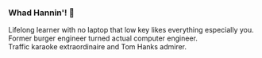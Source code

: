 ### Whad Hannin'! 👋

Lifelong learner with no laptop that low key likes everything especially you.  
Former burger engineer turned actual computer engineer.  
Traffic karaoke extraordinaire and Tom Hanks admirer.  
